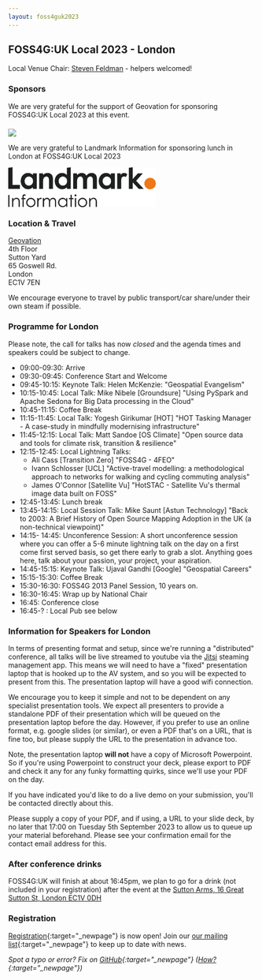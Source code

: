```yaml
---
layout: foss4guk2023
---
```


## FOSS4G:UK Local 2023 - London

Local Venue Chair: [Steven Feldman](mailto:shfeldman@gmail.com) - helpers welcomed!

### Sponsors

We are very grateful for the support of Geovation for sponsoring FOSS4G:UK Local 2023 at this event. 

[<img src="images/geovationfromos-colour.png" width="300" align="middle">](https://geovation.uk/)

We are very grateful to Landmark Information for sponsoring lunch in  London at FOSS4G:UK Local 2023

[<img src="images/Landmark_Logo.png" width="300" align="middle">](https://www.landmark.co.uk/)

### Location & Travel

[Geovation](https://www.openstreetmap.org/node/3527722639#map=16/51.5250/-0.0971)<br>
4th Floor<br>
Sutton Yard<br>
65 Goswell Rd.<br>
London<br>
EC1V 7EN<br>

We encourage everyone to travel by public transport/car share/under their own steam if possible.


### Programme for London

Please note, the call for talks has now *closed* and the agenda times and speakers could be subject to change.

* 09:00-09:30: Arrive
* 09:30-09:45: Conference Start and Welcome
* 09:45-10:15: Keynote Talk: Helen McKenzie: "Geospatial Evangelism"
* 10:15-10:45: Local Talk: Mike Nibele [Groundsure] "Using PySpark and Apache Sedona for Big Data processing in the Cloud"
* 10:45-11:15: Coffee Break
* 11:15-11:45: Local Talk: Yogesh Girikumar [HOT] "HOT Tasking Manager - A case-study in mindfully modernising infrastructure"
* 11:45-12:15: Local Talk: Matt Sandoe	[OS Climate] "Open source data and tools for climate risk, transition & resilience"
* 12:15-12:45: Local Lightning Talks:
    * Ali Cass [Transition Zero] "FOSS4G - 4FEO"
    * Ivann Schlosser [UCL] "Active-travel modelling: a methodological approach to networks for walking and cycling commuting analysis"
    * James O'Connor [Satellite Vu] "HotSTAC - Satellite Vu's thermal image data built on FOSS"
* 12:45-13:45: Lunch break
* 13:45-14:15: Local Session Talk: Mike Saunt [Astun Technology] "Back to 2003: A Brief History of Open Source Mapping Adoption in the UK (a non-technical viewpoint)"
* 14:15- 14:45: Unconference Session: A short unconference session where you can offer a 5-6 minute lightning talk on the day on a first come first served basis, so get there early to grab a slot. Anything goes here, talk about your passion, your project, your aspiration. 
* 14:45-15:15: Keynote Talk: Ujaval Gandhi [Google] "Geospatial Careers"
* 15:15-15:30: Coffee Break
* 15:30-16:30: FOSS4G 2013 Panel Session, 10 years on.
* 16:30-16:45: Wrap up by National Chair
* 16:45: Conference close
* 16:45-? : Local Pub see below

### Information for Speakers for London

In terms of presenting format and setup, since we're running a "distributed" conference, all talks will be live streamed to youtube via the [Jitsi](https://jitsi.org/) steaming management app. This means we will need to have a "fixed" presentation laptop that is hooked up to the AV system, and so you will be expected to present from this. The presentation laptop will have a good wifi connection.

We encourage you to keep it simple and not to be dependent on any specialist presentation tools. We expect all presenters to provide a standalone PDF of their presentation which will be queued on the presentation laptop before the day. However, if you prefer to use an online format, e.g. google slides (or similar), or even a PDF that's on a URL, that is fine too, but please supply the URL to the presentation in advance too.

Note, the presentation laptop **will not** have a copy of Microsoft Powerpoint. So if you're using Powerpoint to construct your deck, please export to PDF and check it any for any funky formatting quirks, since we'll use your PDF on the day.

If you have indicated you'd like to do a live demo on your submission, you'll be contacted directly about this.

Please supply a copy of your PDF, and if using, a URL to your slide deck, by no later that 17:00 on Tuesday 5th September 2023 to allow us to queue up your material beforehand. Please see your confirmation email for the contact email address for this.


### After conference drinks

FOSS4G:UK will finish at about 16:45pm, we plan to go for a drink (not included in your registration) after the event at the [Sutton Arms, 16 Great Sutton St, London EC1V 0DH](https://www.openstreetmap.org/way/149070189)

### Registration

[Registration](https://www.eventbrite.co.uk/e/foss4g-uk-local-2023-tickets-663598610307){:target="_newpage"} is now open! Join our [our mailing list](https://lists.osgeo.org/mailman/listinfo/uk){:target="_newpage"} to keep up to date with news. 

*Spot a typo or error? Fix on [GitHub](https://github.com/osgeouk/website/blob/gh-pages/foss4guklocal2023/london.md){:target="_newpage"} ([How?](https://uk.osgeo.org/editing-on-github){:target="_newpage"})*
